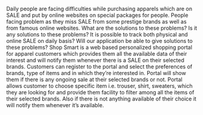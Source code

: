 Daily people are facing difficulties while purchasing apparels which are on SALE and put by online 
websites on special packages for people. People facing problem as they miss SALE from some 
prestige brands as well as from famous online websites.
What are the solutions to these problems? Is it any solutions to these problems? It is possible to 
track both physical and online SALE on daily basis? Will our application be able to give solutions 
to these problems?
Shop Smart is a web based personalized shopping portal for apparel customers which provides 
them all the available data of their interest and will notify them whenever there is a SALE on their 
selected brands. Customers can register to the portal and select the preferences of brands, type of 
items and in which they’re interested in. Portal will show them if there is any ongoing sale at their 
selected brands or not. Portal allows customer to choose specific item i.e. trouser, shirt, sweaters, 
which they are looking for and provide them facility to filter among all the items of their selected 
brands. Also if there is not anything available of their choice it will notify them whenever it’s 
available.
